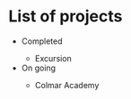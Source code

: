 <h1>List of projects</h1>

<ul>
  <li>Completed</li>
  <ul>
    <li>Excursion</li>
  </ul>
  <li>On going</li>
  <ul>
    <li>Colmar Academy</li>
  </ul>
</ul>
